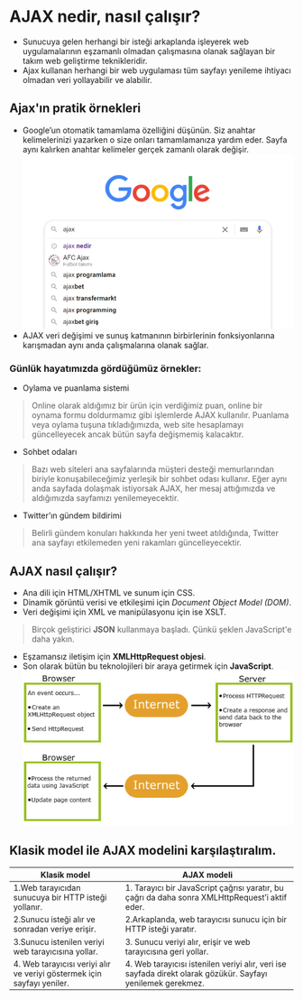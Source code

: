 # AJAX nedir, nasıl çalışır?
- Sunucuya gelen herhangi bir isteği arkaplanda işleyerek web uygulamalarının eşzamanlı olmadan çalışmasına olanak sağlayan bir takım web geliştirme teknikleridir.
- Ajax kullanan herhangi bir web uygulaması tüm sayfayı yenileme ihtiyacı olmadan veri yollayabilir ve alabilir.

## Ajax'ın pratik örnekleri
- Google’un otomatik tamamlama özelliğini düşünün. Siz anahtar kelimelerinizi yazarken o size onları tamamlamanıza yardım eder. Sayfa aynı kalırken anahtar kelimeler gerçek zamanlı olarak değişir. 
![1](https://github.com/asuf29/ajax/blob/main/img/1.png)
- AJAX veri değişimi ve sunuş katmanının birbirlerinin fonksiyonlarına karışmadan aynı anda çalışmalarına olanak sağlar.

### Günlük hayatımızda gördüğümüz örnekler:
- Oylama ve puanlama sistemi 
> Online olarak aldığımız bir ürün için verdiğimiz puan, online bir oynama formu doldurmamız gibi işlemlerde AJAX kullanılır. Puanlama veya oylama tuşuna tıkladığımızda, web site hesaplamayı güncelleyecek ancak bütün sayfa değişmemiş kalacaktır.
- Sohbet odaları
> Bazı web siteleri ana sayfalarında müşteri desteği memurlarından biriyle konuşabileceğimiz yerleşik bir sohbet odası kullanır. Eğer aynı anda sayfada dolaşmak istiyorsak AJAX, her mesaj attığımızda ve aldığımızda sayfamızı yenilemeyecektir.
- Twitter’ın gündem bildirimi
> Belirli gündem konuları hakkında her yeni tweet atıldığında, Twitter ana sayfayı etkilemeden yeni rakamları güncelleyecektir.

## AJAX nasıl çalışır?
- Ana dili için HTML/XHTML ve sunum için CSS.
- Dinamik görüntü verisi ve etkileşimi için *Document Object Model (DOM)*.
- Veri değişimi için XML ve manipülasyonu için ise XSLT. 
> Birçok geliştirici **JSON** kullanmaya başladı. Çünkü şeklen JavaScript'e daha yakın.
- Eşzamansız iletişim için **XMLHttpRequest objesi**.
- Son olarak bütün bu teknolojileri bir araya getirmek için **JavaScript**.
![2](https://github.com/asuf29/ajax/blob/main/img/ajax.png)

## Klasik model ile AJAX modelini karşılaştıralım.

| Klasik model | AJAX modeli |
| ------------ | ----------- |
| 1.Web tarayıcıdan sunucuya bir HTTP isteği yollanır. | 1. Tarayıcı bir JavaScript çağrısı yaratır, bu çağrı da daha sonra XMLHttpRequest’i aktif eder. |
| 2.Sunucu isteği alır ve sonradan veriye erişir. | 2.Arkaplanda, web tarayıcısı sunucu için bir HTTP isteği yaratır. |
| 3.Sunucu istenilen veriyi web tarayıcısına yollar. | 3. Sunucu veriyi alır, erişir ve web tarayıcısına geri yollar. |
| 4. Web tarayıcısı veriyi alır ve veriyi göstermek için sayfayı yeniler. | 4. Web tarayıcısı istenilen veriyi alır, veri ise sayfada direkt olarak gözükür. Sayfayı yenilemek gerekmez. |
